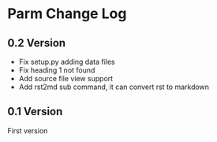 Parm Change Log
=====================

0.2 Version
-----------------

* Fix setup.py adding data files
* Fix heading 1 not found 
* Add source file view support
* Add rst2md sub command, it can convert rst to markdown

0.1 Version
-----------------
First version
